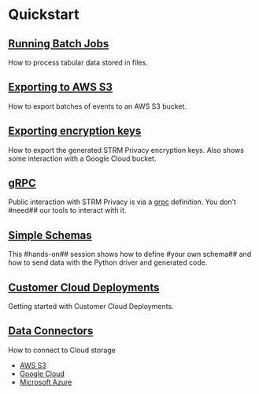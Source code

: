 # Quickstart

## [Running Batch Jobs](quickstart/batch/batch-jobs.md)

How to process tabular data stored in files.

## [Exporting to AWS S3](/quickstart/batch/batch-exporter.md)

How to export batches of events to an AWS S3 bucket.

## [Exporting encryption keys](/quickstart/streaming/exporting-keys.md)

How to export the generated STRM Privacy encryption keys. Also shows
some interaction with a Google Cloud bucket.

## [gRPC](/quickstart/grpc.md)

Public interaction with STRM Privacy is via a [grpc](https://grpc.io)
definition. You don’t #need## our tools to interact with it.

## [Simple Schemas](/quickstart/simple-schema.md)

This #hands-on## session shows how to define #your own schema## and how to
send data with the Python driver and generated code.

## [Customer Cloud Deployments](docs/quickstart/ccd/self-hosted.md)
Getting started with Customer Cloud Deployments.

## [Data Connectors](quickstart/batch/data-connectors/index.md)
How to connect to Cloud storage

* [AWS S3](quickstart/batch/data-connectors/s3.md)
* [Google Cloud](quickstart/batch/data-connectors/gcloud.md)
* [Microsoft Azure](quickstart/batch/data-connectors/azure.md)
